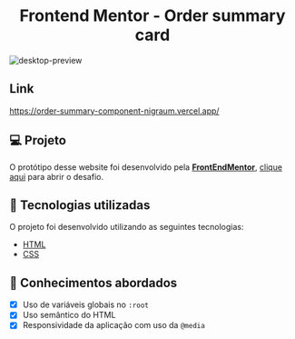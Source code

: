 <div align="center">
<h1> Frontend Mentor - Order summary card </h1>
</div>

![desktop-preview](https://user-images.githubusercontent.com/102248990/181608023-c0854c81-70ec-4e8a-8908-fbe867533aba.jpg)

## Link
https://order-summary-component-nigraum.vercel.app/

## 💻 Projeto

O protótipo desse website foi desenvolvido pela [**FrontEndMentor**](https://www.frontendmentor.io/), [clique aqui](https://www.frontendmentor.io/challenges/order-summary-component-QlPmajDUj/hub/order-summary-component-Qbd9cVoVWm) para abrir o desafio.

## 🚀 Tecnologias utilizadas

O projeto foi desenvolvido utilizando as seguintes tecnologias:

- [HTML](https://html.com/)
- [CSS](https://www.w3schools.com/css/css_website_layout.asp)

## 📝 Conhecimentos abordados

- [x] Uso de variáveis globais no `:root`
- [x] Uso semântico do HTML
- [x] Responsividade da aplicação com uso da `@media`
